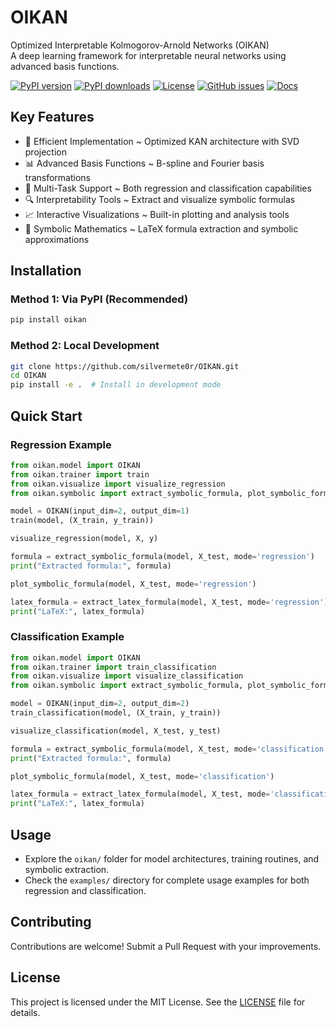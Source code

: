 # OIKAN

Optimized Interpretable Kolmogorov-Arnold Networks (OIKAN)  
A deep learning framework for interpretable neural networks using advanced basis functions.

[![PyPI version](https://badge.fury.io/py/oikan.svg)](https://badge.fury.io/py/oikan)
[![PyPI downloads](https://img.shields.io/pypi/dm/oikan.svg)](https://pypistats.org/packages/oikan)
[![License](https://img.shields.io/badge/License-MIT-blue.svg)](https://opensource.org/licenses/MIT)
[![GitHub issues](https://img.shields.io/github/issues/silvermete0r/OIKAN.svg)](https://github.com/silvermete0r/oikan/issues)
[![Docs](https://img.shields.io/badge/docs-passing-brightgreen)](https://silvermete0r.github.io/oikan/)

## Key Features
- 🚀 Efficient Implementation ~ Optimized KAN architecture with SVD projection
- 📊 Advanced Basis Functions ~ B-spline and Fourier basis transformations
- 🎯 Multi-Task Support ~ Both regression and classification capabilities
- 🔍 Interpretability Tools ~ Extract and visualize symbolic formulas
- 📈 Interactive Visualizations ~ Built-in plotting and analysis tools
- 🧮 Symbolic Mathematics ~ LaTeX formula extraction and symbolic approximations

## Installation

### Method 1: Via PyPI (Recommended)
```bash
pip install oikan
```

### Method 2: Local Development
```bash
git clone https://github.com/silvermete0r/OIKAN.git
cd OIKAN
pip install -e .  # Install in development mode
```

## Quick Start

### Regression Example
```python
from oikan.model import OIKAN
from oikan.trainer import train
from oikan.visualize import visualize_regression
from oikan.symbolic import extract_symbolic_formula, plot_symbolic_formula, extract_latex_formula

model = OIKAN(input_dim=2, output_dim=1)
train(model, (X_train, y_train))

visualize_regression(model, X, y)

formula = extract_symbolic_formula(model, X_test, mode='regression')
print("Extracted formula:", formula)

plot_symbolic_formula(model, X_test, mode='regression')

latex_formula = extract_latex_formula(model, X_test, mode='regression')
print("LaTeX:", latex_formula)
```

### Classification Example
```python
from oikan.model import OIKAN
from oikan.trainer import train_classification
from oikan.visualize import visualize_classification
from oikan.symbolic import extract_symbolic_formula, plot_symbolic_formula, extract_latex_formula

model = OIKAN(input_dim=2, output_dim=2)
train_classification(model, (X_train, y_train))

visualize_classification(model, X_test, y_test)

formula = extract_symbolic_formula(model, X_test, mode='classification')
print("Extracted formula:", formula)

plot_symbolic_formula(model, X_test, mode='classification')

latex_formula = extract_latex_formula(model, X_test, mode='classification')
print("LaTeX:", latex_formula)
```

## Usage
- Explore the `oikan/` folder for model architectures, training routines, and symbolic extraction.
- Check the `examples/` directory for complete usage examples for both regression and classification.

## Contributing
Contributions are welcome! Submit a Pull Request with your improvements.

## License
This project is licensed under the MIT License. See the [LICENSE](LICENSE) file for details.